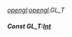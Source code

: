 _[opengl](../../modules/opengl/opengl-module.md):[opengl](../../modules/opengl/opengl-module.md).GL\_T_
##### Const GL\_T:[Int](../../modules/wonkey/wonkey-types-int.md)

